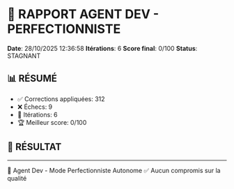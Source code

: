 # 🔧 RAPPORT AGENT DEV - PERFECTIONNISTE

**Date**: 28/10/2025 12:36:58
**Itérations**: 6
**Score final**: 0/100
**Status**: STAGNANT

## 📊 RÉSUMÉ

- ✅ Corrections appliquées: 312
- ❌ Échecs: 9
- 🔄 Itérations: 6
- 🏆 Meilleur score: 0/100

## 🎯 RÉSULTAT





---

🤖 Agent Dev - Mode Perfectionniste Autonome
✅ Aucun compromis sur la qualité
